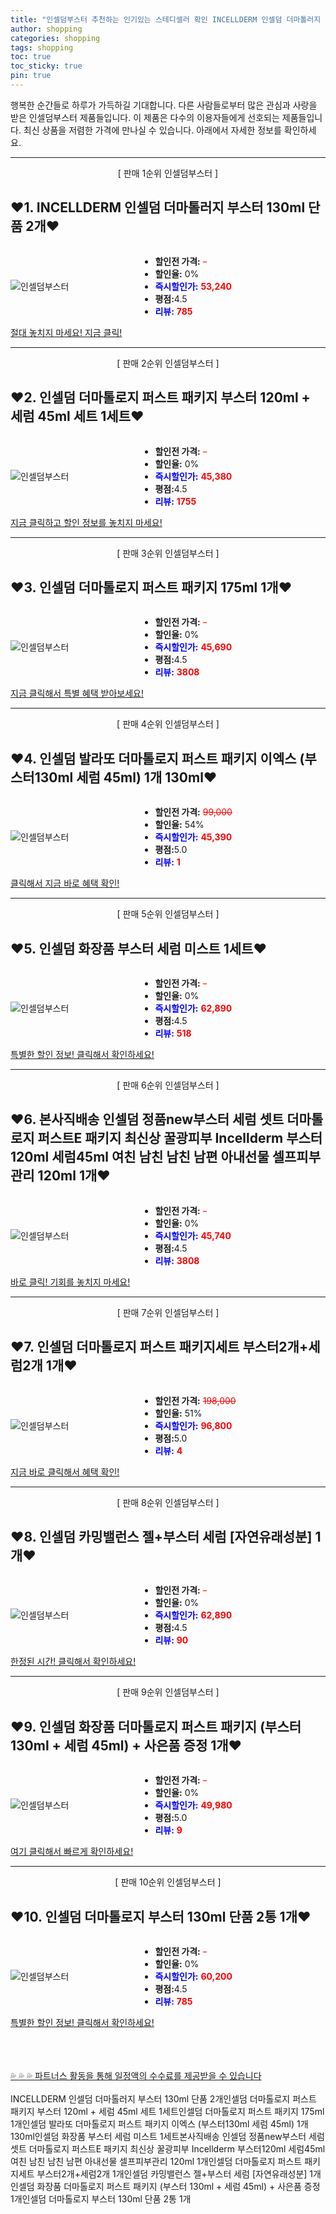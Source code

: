 ```yaml
---
title: "인셀덤부스터 추천하는 인기있는 스테디셀러 확인 INCELLDERM 인셀덤 더마톨러지 부스터 130ml"
author: shopping
categories: shopping
tags: shopping
toc: true
toc_sticky: true
pin: true
---
```

행복한 순간들로 하루가 가득하길 기대합니다. 다른 사람들로부터 많은 관심과 사랑을 받은 인셀덤부스터 제품들입니다. 이 제품은 다수의 이용자들에게 선호되는 제품들입니다. 최신 상품을 저렴한 가격에 만나실 수 있습니다. 아래에서 자세한 정보를 확인하세요.

---
<p class="toplist" style="margin: 0 auto; display: block; width: fit-content;">[ 판매 1순위 인셀덤부스터 ]</p>

<h2><strong>❤️1. INCELLDERM 인셀덤 더마톨러지 부스터 130ml 단품 2개❤️</strong></h2>

<div style="display: flex; align-items: center;">
    <div style="flex: 0.4;">
        <img src="https://thumbnail9.coupangcdn.com/thumbnails/remote/230x230ex/image/vendor_inventory/408b/51b6b85c9064a08bb59a7a9c593afa361b50e3cb88aec30faf8375218776.jpg" alt="인셀덤부스터" style="max-width: 100%;">
    </div>
    <div style="flex: 0.6; margin-left: 10px;">
        <ul>
            <li><strong>할인전 가격:</strong> <del style="color: red;">-</del></li>
            <li><strong>할인율:</strong> 0%</li>
            <li><span style='color:blue'><strong>즉시할인가:</strong></span> <span style='color:red'><strong>53,240</strong></span></li>
            <li><strong>평점:</strong>4.5</li>
            <li><span style='color:blue'><strong>리뷰:</strong></span> <span style='color:red'><strong>785</strong></span></li>
        </ul>
    </div>
</div>
<div class="center">
    <a href="https://selin100587001.github.io?lptag=AF9450613&subid=githubio&pageKey=7408257362&traceid=V0-153&itemId=19587208255&vendorItemId=90203300392" class="myButton">
        절대 놓치지 마세요! 지금 클릭!
    </a>
</div>


---
<p class="toplist" style="margin: 0 auto; display: block; width: fit-content;">[ 판매 2순위 인셀덤부스터 ]</p>

<h2><strong>❤️2. 인셀덤 더마톨로지 퍼스트 패키지 부스터 120ml + 세럼 45ml 세트 1세트❤️</strong></h2>

<div style="display: flex; align-items: center;">
    <div style="flex: 0.4;">
        <img src="https://thumbnail9.coupangcdn.com/thumbnails/remote/230x230ex/image/vendor_inventory/8c5d/59f003ded9ab72445f3a192105fd244e94c0efe6660505dc731e48954e06.jpg" alt="인셀덤부스터" style="max-width: 100%;">
    </div>
    <div style="flex: 0.6; margin-left: 10px;">
        <ul>
            <li><strong>할인전 가격:</strong> <del style="color: red;">-</del></li>
            <li><strong>할인율:</strong> 0%</li>
            <li><span style='color:blue'><strong>즉시할인가:</strong></span> <span style='color:red'><strong>45,380</strong></span></li>
            <li><strong>평점:</strong>4.5</li>
            <li><span style='color:blue'><strong>리뷰:</strong></span> <span style='color:red'><strong>1755</strong></span></li>
        </ul>
    </div>
</div>
<div class="center">
    <a href="https://selin100587001.github.io?lptag=AF9450613&subid=githubio&pageKey=7321042356&traceid=V0-153&itemId=18776895842&vendorItemId=85908365345" class="myButton">
        지금 클릭하고 할인 정보를 놓치지 마세요!
    </a>
</div>


---
<p class="toplist" style="margin: 0 auto; display: block; width: fit-content;">[ 판매 3순위 인셀덤부스터 ]</p>

<h2><strong>❤️3. 인셀덤 더마톨로지 퍼스트 패키지 175ml 1개❤️</strong></h2>

<div style="display: flex; align-items: center;">
    <div style="flex: 0.4;">
        <img src="https://thumbnail9.coupangcdn.com/thumbnails/remote/230x230ex/image/vendor_inventory/8c5d/59f003ded9ab72445f3a192105fd244e94c0efe6660505dc731e48954e06.jpg" alt="인셀덤부스터" style="max-width: 100%;">
    </div>
    <div style="flex: 0.6; margin-left: 10px;">
        <ul>
            <li><strong>할인전 가격:</strong> <del style="color: red;">-</del></li>
            <li><strong>할인율:</strong> 0%</li>
            <li><span style='color:blue'><strong>즉시할인가:</strong></span> <span style='color:red'><strong>45,690</strong></span></li>
            <li><strong>평점:</strong>4.5</li>
            <li><span style='color:blue'><strong>리뷰:</strong></span> <span style='color:red'><strong>3808</strong></span></li>
        </ul>
    </div>
</div>
<div class="center">
    <a href="https://selin100587001.github.io?lptag=AF9450613&subid=githubio&pageKey=6062647460&traceid=V0-153&itemId=11155504967&vendorItemId=86560321407" class="myButton">
        지금 클릭해서 특별 혜택 받아보세요!
    </a>
</div>


---
<p class="toplist" style="margin: 0 auto; display: block; width: fit-content;">[ 판매 4순위 인셀덤부스터 ]</p>

<h2><strong>❤️4. 인셀덤 발라또 더마톨로지 퍼스트 패키지 이엑스 (부스터130ml 세럼 45ml) 1개 130ml❤️</strong></h2>

<div style="display: flex; align-items: center;">
    <div style="flex: 0.4;">
        <img src="https://thumbnail7.coupangcdn.com/thumbnails/remote/230x230ex/image/vendor_inventory/e3e8/97048525ec858f1f691e1c9693a2dbfdf4a8a0b574197af21b0a3f19de2d.jpeg" alt="인셀덤부스터" style="max-width: 100%;">
    </div>
    <div style="flex: 0.6; margin-left: 10px;">
        <ul>
            <li><strong>할인전 가격:</strong> <del style="color: red;">99,000</del></li>
            <li><strong>할인율:</strong> 54%</li>
            <li><span style='color:blue'><strong>즉시할인가:</strong></span> <span style='color:red'><strong>45,390</strong></span></li>
            <li><strong>평점:</strong>5.0</li>
            <li><span style='color:blue'><strong>리뷰:</strong></span> <span style='color:red'><strong>1</strong></span></li>
        </ul>
    </div>
</div>
<div class="center">
    <a href="https://selin100587001.github.io?lptag=AF9450613&subid=githubio&pageKey=8223291560&traceid=V0-153&itemId=23641822469&vendorItemId=90719920113" class="myButton">
        클릭해서 지금 바로 혜택 확인!
    </a>
</div>


---
<p class="toplist" style="margin: 0 auto; display: block; width: fit-content;">[ 판매 5순위 인셀덤부스터 ]</p>

<h2><strong>❤️5. 인셀덤 화장품 부스터 세럼 미스트 1세트❤️</strong></h2>

<div style="display: flex; align-items: center;">
    <div style="flex: 0.4;">
        <img src="https://thumbnail6.coupangcdn.com/thumbnails/remote/230x230ex/image/vendor_inventory/e259/09fb4b6eecc020687ad5278cce1f889415bf957ac51c8dd15a3e9bac4c06.jpg" alt="인셀덤부스터" style="max-width: 100%;">
    </div>
    <div style="flex: 0.6; margin-left: 10px;">
        <ul>
            <li><strong>할인전 가격:</strong> <del style="color: red;">-</del></li>
            <li><strong>할인율:</strong> 0%</li>
            <li><span style='color:blue'><strong>즉시할인가:</strong></span> <span style='color:red'><strong>62,890</strong></span></li>
            <li><strong>평점:</strong>4.5</li>
            <li><span style='color:blue'><strong>리뷰:</strong></span> <span style='color:red'><strong>518</strong></span></li>
        </ul>
    </div>
</div>
<div class="center">
    <a href="https://selin100587001.github.io?lptag=AF9450613&subid=githubio&pageKey=6909232666&traceid=V0-153&itemId=21077908349&vendorItemId=85300961509" class="myButton">
        특별한 할인 정보! 클릭해서 확인하세요!
    </a>
</div>


---
<p class="toplist" style="margin: 0 auto; display: block; width: fit-content;">[ 판매 6순위 인셀덤부스터 ]</p>

<h2><strong>❤️6. 본사직배송 인셀덤 정품new부스터 세럼 셋트 더마톨로지 퍼스트E 패키지 최신상 꿀광피부 Incellderm 부스터120ml 세럼45ml 여친 남친 남친 남편 아내선물 셀프피부관리 120ml 1개❤️</strong></h2>

<div style="display: flex; align-items: center;">
    <div style="flex: 0.4;">
        <img src="https://thumbnail6.coupangcdn.com/thumbnails/remote/230x230ex/image/vendor_inventory/2579/009dcb5043d3f06a360ae6cec25620bc259c626fc1049f0750d6c7261c51.png" alt="인셀덤부스터" style="max-width: 100%;">
    </div>
    <div style="flex: 0.6; margin-left: 10px;">
        <ul>
            <li><strong>할인전 가격:</strong> <del style="color: red;">-</del></li>
            <li><strong>할인율:</strong> 0%</li>
            <li><span style='color:blue'><strong>즉시할인가:</strong></span> <span style='color:red'><strong>45,740</strong></span></li>
            <li><strong>평점:</strong>4.5</li>
            <li><span style='color:blue'><strong>리뷰:</strong></span> <span style='color:red'><strong>3808</strong></span></li>
        </ul>
    </div>
</div>
<div class="center">
    <a href="https://selin100587001.github.io?lptag=AF9450613&subid=githubio&pageKey=6062647460&traceid=V0-153&itemId=20125983030&vendorItemId=90776892165" class="myButton">
        바로 클릭! 기회를 놓치지 마세요!
    </a>
</div>


---
<p class="toplist" style="margin: 0 auto; display: block; width: fit-content;">[ 판매 7순위 인셀덤부스터 ]</p>

<h2><strong>❤️7. 인셀덤 더마톨로지 퍼스트 패키지세트 부스터2개+세럼2개 1개❤️</strong></h2>

<div style="display: flex; align-items: center;">
    <div style="flex: 0.4;">
        <img src="https://thumbnail7.coupangcdn.com/thumbnails/remote/230x230ex/image/vendor_inventory/dfab/c8de4956c084409ca720a6a7c0fb2d7f54ae31ca849f2031d554ad98fdd0.jpg" alt="인셀덤부스터" style="max-width: 100%;">
    </div>
    <div style="flex: 0.6; margin-left: 10px;">
        <ul>
            <li><strong>할인전 가격:</strong> <del style="color: red;">198,000</del></li>
            <li><strong>할인율:</strong> 51%</li>
            <li><span style='color:blue'><strong>즉시할인가:</strong></span> <span style='color:red'><strong>96,800</strong></span></li>
            <li><strong>평점:</strong>5.0</li>
            <li><span style='color:blue'><strong>리뷰:</strong></span> <span style='color:red'><strong>4</strong></span></li>
        </ul>
    </div>
</div>
<div class="center">
    <a href="https://selin100587001.github.io?lptag=AF9450613&subid=githubio&pageKey=8049378678&traceid=V0-153&itemId=22568901002&vendorItemId=89610761700" class="myButton">
        지금 바로 클릭해서 혜택 확인!
    </a>
</div>


---
<p class="toplist" style="margin: 0 auto; display: block; width: fit-content;">[ 판매 8순위 인셀덤부스터 ]</p>

<h2><strong>❤️8. 인셀덤 카밍밸런스 젤+부스터 세럼 [자연유래성분] 1개❤️</strong></h2>

<div style="display: flex; align-items: center;">
    <div style="flex: 0.4;">
        <img src="https://thumbnail7.coupangcdn.com/thumbnails/remote/230x230ex/image/vendor_inventory/d91f/8c8b89f929b3a018494a21470db2fb114eeeb492eb063483f2b168b17228.jpg" alt="인셀덤부스터" style="max-width: 100%;">
    </div>
    <div style="flex: 0.6; margin-left: 10px;">
        <ul>
            <li><strong>할인전 가격:</strong> <del style="color: red;">-</del></li>
            <li><strong>할인율:</strong> 0%</li>
            <li><span style='color:blue'><strong>즉시할인가:</strong></span> <span style='color:red'><strong>62,890</strong></span></li>
            <li><strong>평점:</strong>4.5</li>
            <li><span style='color:blue'><strong>리뷰:</strong></span> <span style='color:red'><strong>90</strong></span></li>
        </ul>
    </div>
</div>
<div class="center">
    <a href="https://selin100587001.github.io?lptag=AF9450613&subid=githubio&pageKey=2364485165&traceid=V0-153&itemId=4108657005&vendorItemId=89580161006" class="myButton">
        한정된 시간! 클릭해서 확인하세요!
    </a>
</div>


---
<p class="toplist" style="margin: 0 auto; display: block; width: fit-content;">[ 판매 9순위 인셀덤부스터 ]</p>

<h2><strong>❤️9. 인셀덤 화장품 더마톨로지 퍼스트 패키지 (부스터 130ml + 세럼 45ml) + 사은품 증정 1개❤️</strong></h2>

<div style="display: flex; align-items: center;">
    <div style="flex: 0.4;">
        <img src="https://thumbnail10.coupangcdn.com/thumbnails/remote/230x230ex/image/vendor_inventory/2538/3a9a64b83d3cf5f3c8d5b2274d1420f164c92cc364f2cf7ec601ed59572c.jpg" alt="인셀덤부스터" style="max-width: 100%;">
    </div>
    <div style="flex: 0.6; margin-left: 10px;">
        <ul>
            <li><strong>할인전 가격:</strong> <del style="color: red;">-</del></li>
            <li><strong>할인율:</strong> 0%</li>
            <li><span style='color:blue'><strong>즉시할인가:</strong></span> <span style='color:red'><strong>49,980</strong></span></li>
            <li><strong>평점:</strong>5.0</li>
            <li><span style='color:blue'><strong>리뷰:</strong></span> <span style='color:red'><strong>9</strong></span></li>
        </ul>
    </div>
</div>
<div class="center">
    <a href="https://selin100587001.github.io?lptag=AF9450613&subid=githubio&pageKey=7692479004&traceid=V0-153&itemId=20574632559&vendorItemId=90282751682" class="myButton">
        여기 클릭해서 빠르게 확인하세요!
    </a>
</div>


---
<p class="toplist" style="margin: 0 auto; display: block; width: fit-content;">[ 판매 10순위 인셀덤부스터 ]</p>

<h2><strong>❤️10. 인셀덤 더마톨로지 부스터 130ml 단품 2통 1개❤️</strong></h2>

<div style="display: flex; align-items: center;">
    <div style="flex: 0.4;">
        <img src="https://thumbnail7.coupangcdn.com/thumbnails/remote/230x230ex/image/vendor_inventory/808d/64e8d9938f1b0903411f439172651402b5f728374ffd8a1ff865c90f6a79.png" alt="인셀덤부스터" style="max-width: 100%;">
    </div>
    <div style="flex: 0.6; margin-left: 10px;">
        <ul>
            <li><strong>할인전 가격:</strong> <del style="color: red;">-</del></li>
            <li><strong>할인율:</strong> 0%</li>
            <li><span style='color:blue'><strong>즉시할인가:</strong></span> <span style='color:red'><strong>60,200</strong></span></li>
            <li><strong>평점:</strong>4.5</li>
            <li><span style='color:blue'><strong>리뷰:</strong></span> <span style='color:red'><strong>785</strong></span></li>
        </ul>
    </div>
</div>
<div class="center">
    <a href="https://selin100587001.github.io?lptag=AF9450613&subid=githubio&pageKey=7408257362&traceid=V0-153&itemId=23360042682&vendorItemId=90390541846" class="myButton">
        특별한 할인 정보! 클릭해서 확인하세요!
    </a>
</div>

<br><br><br>[💦 💦 💦 파트너스 활동을 통해 일정액의 수수료를 제공받을 수 있습니다](https://link.coupang.com/a/bcpT2c)<br><br>INCELLDERM 인셀덤 더마톨러지 부스터 130ml 단품 2개인셀덤 더마톨로지 퍼스트 패키지 부스터 120ml + 세럼 45ml 세트 1세트인셀덤 더마톨로지 퍼스트 패키지 175ml 1개인셀덤 발라또 더마톨로지 퍼스트 패키지 이엑스 (부스터130ml 세럼 45ml) 1개 130ml인셀덤 화장품 부스터 세럼 미스트 1세트본사직배송 인셀덤 정품new부스터 세럼 셋트 더마톨로지 퍼스트E 패키지 최신상 꿀광피부 Incellderm 부스터120ml 세럼45ml 여친 남친 남친 남편 아내선물 셀프피부관리 120ml 1개인셀덤 더마톨로지 퍼스트 패키지세트 부스터2개+세럼2개 1개인셀덤 카밍밸런스 젤+부스터 세럼 [자연유래성분] 1개인셀덤 화장품 더마톨로지 퍼스트 패키지 (부스터 130ml + 세럼 45ml) + 사은품 증정 1개인셀덤 더마톨로지 부스터 130ml 단품 2통 1개